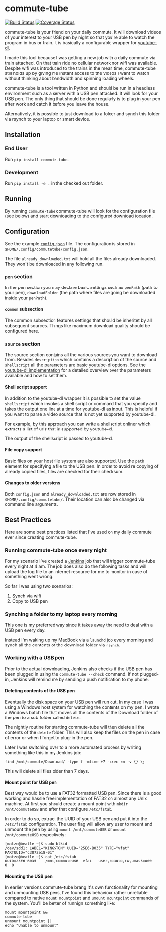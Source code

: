# commute-tube

[![Build Status](https://travis-ci.org/snipem/commute-tube.svg?branch=master)](https://travis-ci.org/snipem/commute-tube)
[![Coverage Status](https://coveralls.io/repos/github/snipem/commute-tube/badge.svg?branch=master)](https://coveralls.io/github/snipem/commute-tube?branch=master)

commute-tube is your friend on your daily commute. It will download videos of your interest to your USB pen by night so that you're able to watch the program in bus or train. It is basically a configurable wrapper for [youtube-dl](https://rg3.github.io/youtube-dl/).

I made this tool because I was getting a new job with a daily commute via train attached. On that train ride no cellular network nor wifi was available. Despite wifi was introduced to the trains in the mean time, commute-tube still holds up by giving me instant access to the videos I want to watch without thinking about bandwidth and spinning loading wheels.

commute-tube is a tool written in Python and should be run in a headless environment such as a server with a USB pen attached. It will look for your USB pen. The only thing that should be done regularly is to plug in your pen after work and catch it before you leave the house.

Alternatively, it is possible to just download to a folder and synch this folder via rsynch to your laptop or smart device.

## Installation

### End User

Run `pip install commute-tube`.

### Development

Run `pip install -e .` in the checked out folder.

## Running

By running `commute-tube` commute-tube will look for the configuration file (see below) and start downloading to the configured download location.

## Configuration

See the example [`config.json`](config.example.json) file. The configuration is stored in `$HOME/.config/commutetube/config.json`.

The file `already_downloaded.txt` will hold all the files already downloaded. They won`t be downloaded in any following run.

### `pen` section

In the pen section you may declare basic settings such as `penPath` (path to your pen), `downloadFolder` (the path where files are going be downloaded inside your `penPath`).

#### `common` subsection

The common subsection features settings that should be inheritet by all subsequent sources. Things like maximum download quality should be configured here.

### `source` section

The source section contains all the various sources you want to download from.  Besides `description` which contains a description of the source and `shellscript` all the parameters are basic youtube-dl options. See the [youtube-dl implementation](https://github.com/rg3/youtube-dl/blob/master/youtube_dl/YoutubeDL.py) for a detailed overview over the parameters available and how to set them.

#### Shell script support

In addition to the youtube-dl wrapper it is possible to set the value `shellscript` which invokes a shell script or command that you specify and takes the output one line at a time for youtube-dl as input. This is helpful if you want to parse a video source that is not yet supported by youtube-dl.

For example, by this approach you can write a shellscript onliner which extracts a list of urls that is supported by youtube-dl.

The output of the shellscript is passed to youtube-dl.

#### File copy support

Basic files on your host file system are also supported. Use the `path` element for specifying a file to the USB pen. In order to avoid re copying of already copied files, files are checked for their checksum.

#### Changes to older versions

Both `config.json` and `already_downloaded.txt` are now stored in `$HOME/.config/commutetube/`. Their location can also be changed via command line arguments.

## Best Practices

Here are some best practices listed that I've used on my daily commute ever since creating commute-tube.

### Running commute-tube once every night

For my scenario I've created a [Jenkins](https://jenkins.io/) job that will trigger commute-tube every night at 4 am. The job does also do the following tasks and will upload the log file to an internet resource for me to monitor in case of something went wrong.

So far I was using two scenarios:

1. Synch via wifi
2. Copy to USB pen

### Synching a folder to my laptop every morning

This one is my preferred way since it takes away the need to deal with a USB pen every day.

Instead I'm waking up my MacBook via a `launchd` job every morning and synch all the contents of the download folder via `rsynch`.

### Working with a USB pen

Prior to the actual downloading, Jenkins also checks if the USB pen has been plugged in using the `commute-tube --check` command. If not plugged-in, Jenkins will remind me by sending a push notification to my phone.

#### Deleting contents of the USB pen

Eventually the disk space on your USB pen will run out. In my case I was using a Windows host system for watching the contents on my pen. I wrote a Windows batch file that moves all the contents of the Download folder of the pen to a sub folder called `delete`.

The nightly routine for starting commute-tube will then delete all the contents of the `delete` folder. This will also keep the files on the pen in case of error or when I forget to plug-in the pen.

Later I was switching over to a more automated process by writing something like this in my Jenkins job:

`find /mnt/commute/Download/ -type f -mtime +7 -exec rm -v {} \;`

This will delete all files older than 7 days.

#### Mount point for USB pen

Best way would be to use a FAT32 formatted USB pen. Since there is a good working and hassle free implementation of FAT32 on almost any Unix machine. At first you should create a mount point with `mkdir /mnt/commuteUSB` and after that configure `/etc/fstab`.

In order to do so, extract the UUID of your USB pen and put it into the `/etc/fstab` configuration. The user flag will allow any user to mount and unmount the pen by using `mount /mnt/commuteUSB` or `umount /mnt/commuteUSB` respectively:

```shell
[matze@beatle ~]$ sudo blkid
/dev/sdd1: LABEL="KINGSTON" UUID="25E6-B035" TYPE="vfat" PARTUUID="c3072e18-01"
[matze@beatle ~]$ cat /etc/fstab
UUID=25E6-B035    /mnt/commuteUSB  vfat   user,noauto,rw,umask=000              0  0
```

#### Mounting the USB pen

In earlier versions commute-tube brang it's own functionality for mounting and unmounting USB pens, I've found this behaviour rather unreliable compared to native `mount mountpoint` and `umount mountpoint` commands of the system. You'll be better of runnign something like:

    mount mountpoint &&
    commute-tube
    unmount mountpoint ||
    echo "Unable to unmount"
